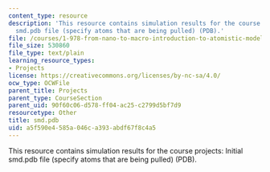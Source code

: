 ```yaml
---
content_type: resource
description: 'This resource contains simulation results for the course projects: Initial
  smd.pdb file (specify atoms that are being pulled) (PDB).'
file: /courses/1-978-from-nano-to-macro-introduction-to-atomistic-modeling-techniques-january-iap-2007/a5f590e4585a046ca393abdf67f8c4a5_smd.pdb
file_size: 530860
file_type: text/plain
learning_resource_types:
- Projects
license: https://creativecommons.org/licenses/by-nc-sa/4.0/
ocw_type: OCWFile
parent_title: Projects
parent_type: CourseSection
parent_uid: 90f60c06-d578-ff04-ac25-c2799d5bf7d9
resourcetype: Other
title: smd.pdb
uid: a5f590e4-585a-046c-a393-abdf67f8c4a5
---
```

This resource contains simulation results for the course projects: Initial smd.pdb file (specify atoms that are being pulled) (PDB).